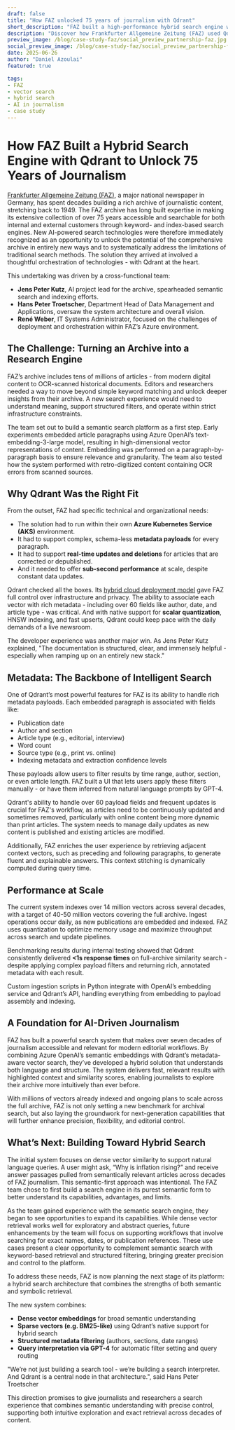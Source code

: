 ```yaml
---
draft: false
title: "How FAZ unlocked 75 years of journalism with Qdrant"
short_description: "FAZ built a high-performance hybrid search engine with Qdrant to modernize access to its archive of 75 years of articles."
description: "Discover how Frankfurter Allgemeine Zeitung (FAZ) used Qdrant to build a metadata-rich semantic search engine that transforms archival journalism into an AI-powered research tool—with sub-second latency and over 60 fields of structured filtering."
preview_image: /blog/case-study-faz/social_preview_partnership-faz.jpg
social_preview_image: /blog/case-study-faz/social_preview_partnership-faz.jpg
date: 2025-06-26
author: "Daniel Azoulai"
featured: true

tags:
- FAZ
- vector search
- hybrid search
- AI in journalism
- case study
---
```


# How FAZ Built a Hybrid Search Engine with Qdrant to Unlock 75 Years of Journalism

[Frankfurter Allgemeine Zeitung (FAZ)](https://www.frankfurterallgemeine.de/die-faz), a major national newspaper in Germany, has spent decades building a rich archive of journalistic content, stretching back to 1949\. The FAZ archive has long built expertise in making its extensive collection of over 75 years accessible and searchable for both internal and external customers through keyword- and index-based search engines. New AI-powered search technologies were therefore immediately recognized as an opportunity to unlock the potential of the comprehensive archive in entirely new ways and to systematically address the limitations of traditional search methods. The solution they arrived at involved a thoughtful orchestration of technologies \- with Qdrant at the heart.

This undertaking was driven by a cross-functional team:

* **Jens Peter Kutz**, AI project lead for the archive, spearheaded semantic search and indexing efforts.  
* **Hans Peter Troetscher**, Department Head of Data Management and Applications, oversaw the system architecture and overall vision.  
* **René Weber**, IT Systems Administrator, focused on the challenges of deployment and orchestration within FAZ’s Azure environment.

## The Challenge: Turning an Archive into a Research Engine

FAZ’s archive includes tens of millions of articles \- from modern digital content to OCR-scanned historical documents. Editors and researchers needed a way to move beyond simple keyword matching and unlock deeper insights from their archive. A new search experience would need to understand meaning, support structured filters, and operate within strict infrastructure constraints.

The team set out to build a semantic search platform as a first step. Early experiments embedded article paragraphs using Azure OpenAI’s text-embedding-3-large model, resulting in high-dimensional vector representations of content. Embedding was performed on a paragraph-by-paragraph basis to ensure relevance and granularity. The team also tested how the system performed with retro-digitized content containing OCR errors from scanned sources.

## Why Qdrant Was the Right Fit

From the outset, FAZ had specific technical and organizational needs:

* The solution had to run within their own **Azure Kubernetes Service (AKS)** environment.  
* It had to support complex, schema-less **metadata payloads** for every paragraph.  
* It had to support **real-time updates and deletions** for articles that are corrected or depublished.  
* And it needed to offer **sub-second performance** at scale, despite constant data updates.

Qdrant checked all the boxes. Its [hybrid cloud deployment model](https://qdrant.tech/hybrid-cloud/) gave FAZ full control over infrastructure and privacy. The ability to associate each vector with rich metadata \- including over 60 fields like author, date, and article type \- was critical. And with native support for **scalar quantization**, HNSW indexing, and fast upserts, Qdrant could keep pace with the daily demands of a live newsroom.

The developer experience was another major win. As Jens Peter Kutz explained, "The documentation is structured, clear, and immensely helpful \- especially when ramping up on an entirely new stack."

## **Metadata: The Backbone of Intelligent Search**

One of Qdrant’s most powerful features for FAZ is its ability to handle rich metadata payloads. Each embedded paragraph is associated with fields like:

* Publication date  
* Author and section  
* Article type (e.g., editorial, interview)  
* Word count  
* Source type (e.g., print vs. online)  
* Indexing metadata and extraction confidence levels

These payloads allow users to filter results by time range, author, section, or even article length. FAZ built a UI that lets users apply these filters manually \- or have them inferred from natural language prompts by GPT-4.

Qdrant's ability to handle over 60 payload fields and frequent updates is crucial for FAZ's workflow, as articles need to be continuously updated and sometimes removed, particularly with online content being more dynamic than print articles. The system needs to manage daily updates as new content is published and existing articles are modified.

Additionally, FAZ enriches the user experience by retrieving adjacent context vectors, such as preceding and following paragraphs, to generate fluent and explainable answers. This context stitching is dynamically computed during query time.

## Performance at Scale

The current system indexes over 14 million vectors across several decades, with a target of 40-50 million vectors covering the full archive. Ingest operations occur daily, as new publications are embedded and indexed. FAZ uses quantization to optimize memory usage and maximize throughput across search and update pipelines.

Benchmarking results during internal testing showed that Qdrant consistently delivered **\<1s response times** on full-archive similarity search \- despite applying complex payload filters and returning rich, annotated metadata with each result.

Custom ingestion scripts in Python integrate with OpenAI’s embedding service and Qdrant’s API, handling everything from embedding to payload assembly and indexing.

## A Foundation for AI-Driven Journalism

FAZ has built a powerful search system that makes over seven decades of journalism accessible and relevant for modern editorial workflows. By combining Azure OpenAI’s semantic embeddings with Qdrant’s metadata-aware vector search, they’ve developed a hybrid solution that understands both language and structure. The system delivers fast, relevant results with highlighted context and similarity scores, enabling journalists to explore their archive more intuitively than ever before.

With millions of vectors already indexed and ongoing plans to scale across the full archive, FAZ is not only setting a new benchmark for archival search, but also laying the groundwork for next-generation capabilities that will further enhance precision, flexibility, and editorial control.

## What’s Next: Building Toward Hybrid Search

The initial system focuses on dense vector similarity to support natural language queries. A user might ask, “Why is inflation rising?” and receive answer passages pulled from semantically relevant articles across decades of FAZ journalism. This semantic-first approach was intentional. The FAZ team chose to first build a search engine in its purest semantic form to better understand its capabilities, advantages, and limits. 

As the team gained experience with the semantic search engine, they began to see opportunities to expand its capabilities. While dense vector retrieval works well for exploratory and abstract queries, future enhancements by the team will focus on supporting workflows that involve searching for exact names, dates, or publication references. These use cases present a clear opportunity to complement semantic search with keyword-based retrieval and structured filtering, bringing greater precision and control to the platform.

To address these needs, FAZ is now planning the next stage of its platform: a hybrid search architecture that combines the strengths of both semantic and symbolic retrieval.

The new system combines:

* **Dense vector embeddings** for broad semantic understanding  
* **Sparse vectors (e.g. BM25-like)** using Qdrant’s native support for hybrid search  
* **Structured metadata filtering** (authors, sections, date ranges)  
* **Query interpretation via GPT-4** for automatic filter setting and query routing

"We’re not just building a search tool \- we’re building a search interpreter. And Qdrant is a central node in that architecture.", said Hans Peter Troetscher

This direction promises to give journalists and researchers a search experience that combines semantic understanding with precise control, supporting both intuitive exploration and exact retrieval across decades of content.

